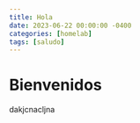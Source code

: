 ```yaml
---
title: Hola
date: 2023-06-22 00:00:00 -0400
categories: [homelab]
tags: [saludo]
---
```


# Bienvenidos
dakjcnacljna